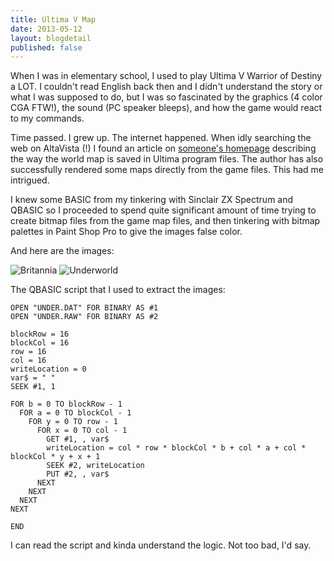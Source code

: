 ```yaml
---
title: Ultima V Map
date: 2013-05-12
layout: blogdetail
published: false
---
```


When I was in elementary school, I used to play Ultima V Warrior of Destiny a LOT. I couldn't read English back then and I didn't understand the story or what I was supposed to do, but I was so fascinated by the graphics (4 color CGA FTW!), the sound (PC speaker bleeps), and how the game would react to my commands.

Time passed. I grew up. The internet happened. When idly searching the web on AltaVista (!) I found an article on [someone's homepage](http://www.cosy.sbg.ac.at/~lendl/ultima/ultima5/) describing the way the world map is saved in Ultima program files. The author has also successfully rendered some maps directly from the game files. This had me intrigued.

I knew some BASIC from my tinkering with Sinclair ZX Spectrum and QBASIC so I proceeded to spend quite significant amount of time trying to create bitmap files from the game map files, and then tinkering with bitmap palettes in Paint Shop Pro to give the images false color.

And here are the images:

![Britannia](http://i1144.photobucket.com/albums/o484/nnddcc/article/ultima5britannia_zps4a35f90b.gif)
![Underworld](http://i1144.photobucket.com/albums/o484/nnddcc/article/ultima5underworld_zps77474471.gif)

The QBASIC script that I used to extract the images:

```
OPEN "UNDER.DAT" FOR BINARY AS #1
OPEN "UNDER.RAW" FOR BINARY AS #2

blockRow = 16
blockCol = 16
row = 16
col = 16
writeLocation = 0
var$ = " "
SEEK #1, 1

FOR b = 0 TO blockRow - 1
  FOR a = 0 TO blockCol - 1
    FOR y = 0 TO row - 1
      FOR x = 0 TO col - 1
        GET #1, , var$
        writeLocation = col * row * blockCol * b + col * a + col * blockCol * y + x + 1
        SEEK #2, writeLocation
        PUT #2, , var$
      NEXT
    NEXT
  NEXT
NEXT

END
```

I can read the script and kinda understand the logic. Not too bad, I'd say.
